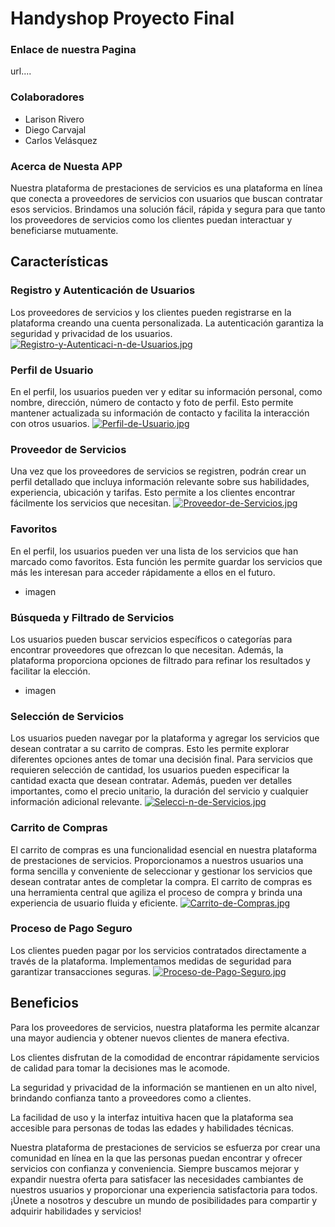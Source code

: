 ﻿# Handyshop Proyecto Final 

### Enlace de nuestra Pagina 
url....

### Colaboradores
* Larison Rivero
* Diego Carvajal
* Carlos Velásquez
### Acerca de Nuesta APP
Nuestra plataforma de prestaciones de servicios es una plataforma en línea que conecta a proveedores de servicios con usuarios que buscan contratar esos servicios. Brindamos una solución fácil, rápida y segura para que tanto los proveedores de servicios como los clientes puedan interactuar y beneficiarse mutuamente.
## Características
### Registro y Autenticación de Usuarios
Los proveedores de servicios y los clientes pueden registrarse en la plataforma creando una cuenta personalizada. La autenticación garantiza la seguridad y privacidad de los usuarios.
[![Registro-y-Autenticaci-n-de-Usuarios.jpg](https://i.postimg.cc/vTX6qwb3/Registro-y-Autenticaci-n-de-Usuarios.jpg)](https://postimg.cc/PvpxJcLw)
### Perfil de Usuario
En el perfil, los usuarios pueden ver y editar su información personal, como nombre, dirección, número de contacto y foto de perfil. Esto permite mantener actualizada su información de contacto y facilita la interacción con otros usuarios.
[![Perfil-de-Usuario.jpg](https://i.postimg.cc/0QV8hkKM/Perfil-de-Usuario.jpg)](https://postimg.cc/gX6FZPDm)
 
### Proveedor de Servicios
Una vez que los proveedores de servicios se registren, podrán crear un perfil detallado que incluya información relevante sobre sus habilidades, experiencia, ubicación y tarifas. Esto permite a los clientes encontrar fácilmente los servicios que necesitan.
[![Proveedor-de-Servicios.jpg](https://i.postimg.cc/KvBY8ydV/Proveedor-de-Servicios.jpg)](https://postimg.cc/HVWm6FW4)

### Favoritos
En el perfil, los usuarios pueden ver una lista de los servicios que han marcado como favoritos. Esta función les permite guardar los servicios que más les interesan para acceder rápidamente a ellos en el futuro.
* imagen 

### Búsqueda y Filtrado de Servicios
Los usuarios pueden buscar servicios específicos o categorías para encontrar proveedores que ofrezcan lo que necesitan. Además, la plataforma proporciona opciones de filtrado para refinar los resultados y facilitar la elección.
* imagen

### Selección de Servicios 
Los usuarios pueden navegar por la plataforma y agregar los servicios que desean contratar a su carrito de compras. Esto les permite explorar diferentes opciones antes de tomar una decisión final. Para servicios que requieren selección de cantidad, los usuarios pueden especificar la cantidad exacta que desean contratar. Además, pueden ver detalles importantes, como el precio unitario, la duración del servicio y cualquier información adicional relevante.
[![Selecci-n-de-Servicios.jpg](https://i.postimg.cc/261kRpQ0/Selecci-n-de-Servicios.jpg)](https://postimg.cc/VrcQnVHt)

### Carrito de Compras
El carrito de compras es una funcionalidad esencial en nuestra plataforma de prestaciones de servicios. Proporcionamos a nuestros usuarios una forma sencilla y conveniente de seleccionar y gestionar los servicios que desean contratar antes de completar la compra. El carrito de compras es una herramienta central que agiliza el proceso de compra y brinda una experiencia de usuario fluida y eficiente.
[![Carrito-de-Compras.jpg](https://i.postimg.cc/KvPZyDTh/Carrito-de-Compras.jpg)](https://postimg.cc/bsvXxbLm)

### Proceso de Pago Seguro
Los clientes pueden pagar por los servicios contratados directamente a través de la plataforma. Implementamos medidas de seguridad para garantizar transacciones seguras.
[![Proceso-de-Pago-Seguro.jpg](https://i.postimg.cc/W4CRZdZ7/Proceso-de-Pago-Seguro.jpg)](https://postimg.cc/4K6FkNBK)

## Beneficios

Para los proveedores de servicios, nuestra plataforma les permite alcanzar una mayor audiencia y obtener nuevos clientes de manera efectiva.

Los clientes disfrutan de la comodidad de encontrar rápidamente servicios de calidad para tomar la decisiones mas le acomode.

La seguridad y privacidad de la información se mantienen en un alto nivel, brindando confianza tanto a proveedores como a clientes.

La facilidad de uso y la interfaz intuitiva hacen que la plataforma sea accesible para personas de todas las edades y habilidades técnicas.

Nuestra plataforma de prestaciones de servicios se esfuerza por crear una comunidad en línea en la que las personas puedan encontrar y ofrecer servicios con confianza y conveniencia. Siempre buscamos mejorar y expandir nuestra oferta para satisfacer las necesidades cambiantes de nuestros usuarios y proporcionar una experiencia satisfactoria para todos. ¡Únete a nosotros y descubre un mundo de posibilidades para compartir y adquirir habilidades y servicios!

